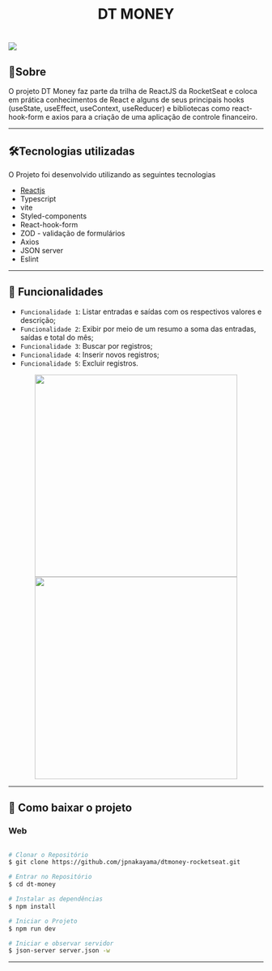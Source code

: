 <h1 align="center">DT MONEY</h1>

<h1>
  <img  src="https://user-images.githubusercontent.com/99735564/219474087-f8000062-30e4-4459-bb08-f5097f2b8693.png">
</h1>

## 🧾Sobre

O projeto DT Money faz parte da trilha de ReactJS da RocketSeat e coloca em prática conhecimentos de React e alguns de seus principais hooks (useState, useEffect, useContext, useReducer) e bibliotecas como react-hook-form e axios para a criação de uma aplicação de controle financeiro.

---

## 🛠Tecnologias utilizadas

O Projeto foi desenvolvido utilizando as seguintes tecnologias

- [Reactjs](https://reactjs.org)
- Typescript
- vite
- Styled-components
- React-hook-form
- ZOD - validação de formulários
- Axios
- JSON server
- Eslint

---

## 🔨 Funcionalidades

- `Funcionalidade 1`: Listar entradas e saídas com os respectivos valores e descrição;
- `Funcionalidade 2`: Exibir por meio de um resumo a soma das entradas, saídas e total do mês;
- `Funcionalidade 3`: Buscar por registros;
- `Funcionalidade 4`: Inserir novos registros;
- `Funcionalidade 5`: Excluir registros.

<div align="center">
<img src="https://user-images.githubusercontent.com/99735564/219475729-3b46793f-8181-4cd8-a48f-6758119aede6.png" width="400px"/>
<img src="https://user-images.githubusercontent.com/99735564/219475740-bae81196-ed25-4611-aa6b-afb3e6a5fcf9.png" width="400px"/>
</div>

---

## 💾 Como baixar o projeto

### Web

```bash

# Clonar o Repositório
$ git clone https://github.com/jpnakayama/dtmoney-rocketseat.git

# Entrar no Repositório
$ cd dt-money

# Instalar as dependências
$ npm install

# Iniciar o Projeto
$ npm run dev

# Iniciar e observar servidor
$ json-server server.json -w

```
---

